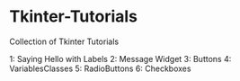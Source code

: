 # Tkinter-Tutorials
Collection of Tkinter Tutorials

1: Saying Hello with Labels
2: Message Widget 
3: Buttons 
4: VariablesClasses
5: RadioButtons
6: Checkboxes


